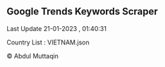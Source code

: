 

## Google Trends Keywords Scraper 
 
Last Update 21-01-2023 , 01:40:31

Country List :
VIETNAM.json



© Abdul Muttaqin 
